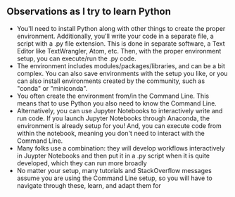 ## Observations as I try to learn Python

- You'll need to install Python along with other things to create the proper environment. Additionally, you'll write your code in a separate file, a script with a .py file extension. This is done in separate software, a Text Editor like TextWrangler, Atom, etc. Then, with the proper environment setup, you can execute/run the .py code.
- The environment includes modules/packages/libraries, and can be a bit complex. You can also save environments with the setup you like, or you can also install environments created by the community, such as "conda" or "miniconda".
- You often create the environment from/in the Command Line. This means that to use Python you also need to know the Command Line.
- Alternatively, you can use Jupyter Notebooks to interactively write and run code. If you launch Jupyter Notebooks through Anaconda, the environment is already setup for you! And, you can execute code from within the notebook, meaning you don't need to interact with the Command Line.
- Many folks use a combination: they will develop workflows interactively in Juypter Notebooks and then put it in a .py script when it is quite developed, which they can run more broadly
- No matter your setup, many tutorials and StackOverflow messages assume you are using the Command Line setup, so you will have to navigate through these, learn, and adapt them for






